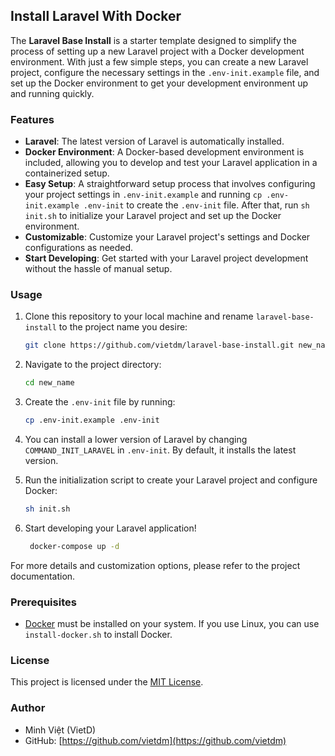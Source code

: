 ## Install Laravel With Docker

The **Laravel Base Install** is a starter template designed to simplify the process of setting up a new Laravel project with a Docker development environment. With just a few simple steps, you can create a new Laravel project, configure the necessary settings in the `.env-init.example` file, and set up the Docker environment to get your development environment up and running quickly.

### Features

- **Laravel**: The latest version of Laravel is automatically installed.
- **Docker Environment**: A Docker-based development environment is included, allowing you to develop and test your Laravel application in a containerized setup.
- **Easy Setup**: A straightforward setup process that involves configuring your project settings in `.env-init.example` and running `cp .env-init.example .env-init` to create the `.env-init` file. After that, run `sh init.sh` to initialize your Laravel project and set up the Docker environment.
- **Customizable**: Customize your Laravel project's settings and Docker configurations as needed.
- **Start Developing**: Get started with your Laravel project development without the hassle of manual setup.

### Usage

1. Clone this repository to your local machine and rename ```laravel-base-install``` to the project name you desire:

    ```bash
    git clone https://github.com/vietdm/laravel-base-install.git new_name
    ```

2. Navigate to the project directory:

    ```bash
    cd new_name
    ```

3. Create the `.env-init` file by running:

    ```bash
    cp .env-init.example .env-init
    ```

4. You can install a lower version of Laravel by changing ```COMMAND_INIT_LARAVEL``` in ```.env-init```. By default, it installs the latest version.


5. Run the initialization script to create your Laravel project and configure Docker:

    ```bash
    sh init.sh
    ```

6. Start developing your Laravel application!

   ```bash
    docker-compose up -d
    ```

For more details and customization options, please refer to the project documentation.

### Prerequisites

- [Docker](https://www.docker.com/get-started) must be installed on your system. If you use Linux, you can use ```install-docker.sh``` to install Docker.

### License

This project is licensed under the [MIT License](https://opensource.org/license/mit/).

### Author

- Minh Việt (VietD)
- GitHub: [https://github.com/vietdm](https://github.com/vietdm)
